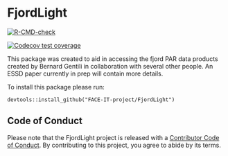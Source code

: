 # FjordLight

[![R-CMD-check](https://github.com/FACE-IT-project/FjordLight/actions/workflows/R-CMD-check.yaml/badge.svg)](https://github.com/FACE-IT-project/FjordLight/actions/workflows/R-CMD-check.yaml)

[![Codecov test coverage](https://codecov.io/gh/FACE-IT-project/FjordLight/branch/main/graph/badge.svg)](https://app.codecov.io/gh/FACE-IT-project/FjordLight?branch=main)

This package was created to aid in accessing the fjord PAR data products created by Bernard Gentili in collaboration with several other people. An ESSD paper currently in prep will contain more details.

To install this package please run: 

`devtools::install_github("FACE-IT-project/FjordLight")`

## Code of Conduct
  
  Please note that the FjordLight project is released with a [Contributor Code of Conduct](https://contributor-covenant.org/version/2/1/CODE_OF_CONDUCT.html). By contributing to this project, you agree to abide by its terms.
